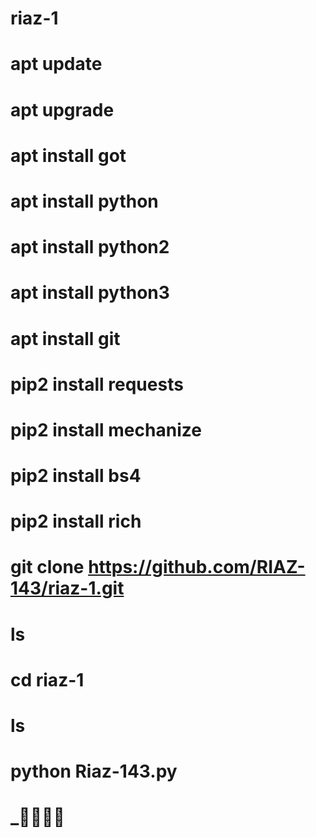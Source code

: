 # riaz-1
# apt update
# apt upgrade
# apt install got
# apt install python
# apt install python2
# apt install python3
# apt install git
# pip2 install requests
# pip2 install mechanize
# pip2 install bs4
# pip2 install rich
# git clone https://github.com/RIAZ-143/riaz-1.git
# ls
# cd riaz-1
# ls
# python Riaz-143.py
# _🖤🙃🥀🖤
